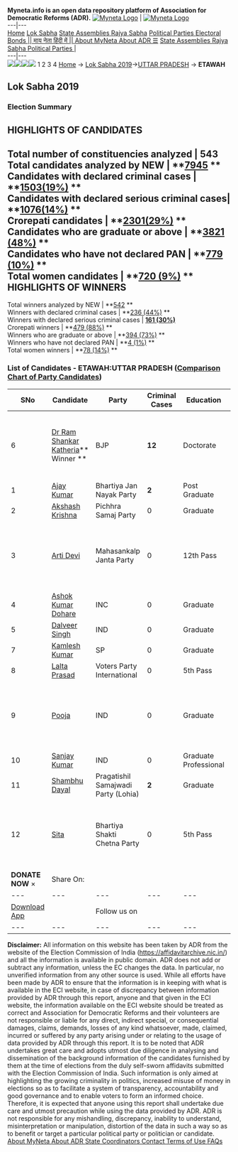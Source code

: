 **Myneta.info is an open data repository platform of Association for Democratic Reforms (ADR).**
[![Myneta Logo](https://www.myneta.info/lib/img/myneta-logo.png)](https://www.myneta.info/) | [![Myneta Logo](https://www.myneta.info/lib/img/adr-logo.png)](https://adrindia.org)  
---|---  
[Home](https://www.myneta.info/) [Lok Sabha](https://www.myneta.info/#ls "Lok Sabha") [ State Assemblies ](https://www.myneta.info/#sa "State Assemblies") [Rajya Sabha](https://www.myneta.info/#rs "Rajya Sabha") [Political Parties ](https://www.myneta.info/party "Political Parties") [ Electoral Bonds ](https://www.myneta.info/electoral_bonds "Electoral Bonds") [ || माय नेता हिंदी में || ](https://translate.google.co.in/translate?prev=hp&hl=en&js=y&u=www.myneta.info&sl=en&tl=hi&history_state0=) [ About MyNeta ](https://adrindia.org/content/about-myneta) [ About ADR ](https://adrindia.org/about-adr/who-we-are) [☰](javascript:void\(0\))
[ State Assemblies ](https://www.myneta.info/#sa "State Assemblies") [ Rajya Sabha ](https://www.myneta.info/#rs "Rajya Sabha") [ Political Parties ](https://www.myneta.info/party "Political Parties")
|   
---|---  
![](https://www.myneta.info/lib/img/banner/banner-1.png)![](https://www.myneta.info/lib/img/banner/banner-2.png)![](https://www.myneta.info/lib/img/banner/banner-3.png)![](https://www.myneta.info/lib/img/banner/banner-4.png)
1  2  3  4 
[Home](https://www.myneta.info/) → [Lok Sabha 2019](https://www.myneta.info/LokSabha2019/)→[UTTAR PRADESH](https://www.myneta.info/LokSabha2019/index.php?action=show_constituencies&state_id=57) → **ETAWAH**
### 
## Lok Sabha 2019
###  Election Summary 
HIGHLIGHTS OF CANDIDATES  
---  
Total number of constituencies analyzed |  543   
Total candidates analyzed by NEW | **[7945](https://www.myneta.info/LokSabha2019/index.php?action=summary&subAction=candidates_analyzed&sort=candidate#summary) **  
Candidates with declared criminal cases | **[1503(19%)](https://www.myneta.info/LokSabha2019/index.php?action=summary&subAction=crime&sort=candidate#summary) **  
Candidates with declared serious criminal cases| **[1076(14%)](https://www.myneta.info/LokSabha2019/index.php?action=summary&subAction=serious_crime&sort=candidate#summary) **  
Crorepati candidates | **[2301(29%)](https://www.myneta.info/LokSabha2019/index.php?action=summary&subAction=crorepati&sort=candidate#summary) **  
Candidates who are graduate or above | **[3821 (48%)](https://www.myneta.info/LokSabha2019/index.php?action=summary&subAction=education&sort=candidate#summary) **  
Candidates who have not declared PAN | **[779 (10%)](https://www.myneta.info/LokSabha2019/index.php?action=summary&subAction=without_pan&sort=candidate#summary) **  
Total women candidates | **[720 (9%)](https://www.myneta.info/LokSabha2019/index.php?action=summary&subAction=women_candidate&sort=candidate#summary) **  
HIGHLIGHTS OF WINNERS  
---  
Total winners analyzed by NEW | **[542](https://www.myneta.info/LokSabha2019/index.php?action=summary&subAction=winner_analyzed&sort=candidate#summary) **  
Winners with declared criminal cases | **[236 (44%)](https://www.myneta.info/LokSabha2019/index.php?action=summary&subAction=winner_crime&sort=candidate#summary) **  
Winners with declared serious criminal cases | **[161 (30%)](https://www.myneta.info/LokSabha2019/index.php?action=summary&subAction=winner_serious_crime&sort=candidate#summary)**  
Crorepati winners | **[479 (88%)](https://www.myneta.info/LokSabha2019/index.php?action=summary&subAction=winner_crorepati&sort=candidate#summary) **  
Winners who are graduate or above | **[394 (73%)](https://www.myneta.info/LokSabha2019/index.php?action=summary&subAction=winner_education&sort=candidate#summary) **  
Winners who have not declared PAN | **[4 (1%)](https://www.myneta.info/LokSabha2019/index.php?action=summary&subAction=winner_without_pan&sort=candidate#summary) **  
Total women winners | **[78 (14%)](https://www.myneta.info/LokSabha2019/index.php?action=summary&subAction=winner_women&sort=candidate#summary) **  
### List of Candidates - ETAWAH:UTTAR PRADESH ([Comparison Chart of Party Candidates](https://www.myneta.info/LokSabha2019/comparisonchart.php?constituency_id=902))
SNo | Candidate| Party| Criminal Cases| Education| Age| Total Assets| Liabilities  
---|---|---|---|---|---|---|---  
6  | [Dr Ram Shankar Katheria](https://www.myneta.info/LokSabha2019/candidate.php?candidate_id=9651)** Winner ** | BJP | **12** | Doctorate| 54 | ![](https://myneta.info/image_v2.php?myneta_folder=LokSabha2019&candidate_id=9651&col=ta) | ![](https://myneta.info/image_v2.php?myneta_folder=LokSabha2019&candidate_id=9651&col=lia)  
1  | [Ajay Kumar](https://www.myneta.info/LokSabha2019/candidate.php?candidate_id=9652) | Bhartiya Jan Nayak Party | **2** | Post Graduate| 35 | Rs 42,05,000 ~ 42 Lacs+ | Rs 0 ~   
2  | [Akshash Krishna](https://www.myneta.info/LokSabha2019/candidate.php?candidate_id=10516) | Pichhra Samaj Party | 0 | Graduate| 30 | Rs 3,43,500 ~ 3 Lacs+ | Rs 0 ~   
3  | [Arti Devi](https://www.myneta.info/LokSabha2019/candidate.php?candidate_id=9653) | Mahasankalp Janta Party | 0 | 12th Pass| 29 | ![](https://myneta.info/image_v2.php?myneta_folder=LokSabha2019&candidate_id=9653&col=ta) | ![](https://myneta.info/image_v2.php?myneta_folder=LokSabha2019&candidate_id=9653&col=lia)  
4  | [Ashok Kumar Dohare](https://www.myneta.info/LokSabha2019/candidate.php?candidate_id=9654) | INC | 0 | Graduate| 45 | Rs 2,43,98,780 ~ 2 Crore+ | Rs 19,00,000 ~ 19 Lacs+  
5  | [Dalveer Singh](https://www.myneta.info/LokSabha2019/candidate.php?candidate_id=10518) | IND | 0 | Graduate| 26 | Rs 1,11,321 ~ 1 Lacs+ | Rs 33,000 ~ 33 Thou+  
7  | [Kamlesh Kumar](https://www.myneta.info/LokSabha2019/candidate.php?candidate_id=9656) | SP | 0 | Graduate| 35 | Rs 1,12,07,526 ~ 1 Crore+ | Rs 21,90,246 ~ 21 Lacs+  
8  | [Lalta Prasad](https://www.myneta.info/LokSabha2019/candidate.php?candidate_id=10519) | Voters Party International | 0 | 5th Pass| 54 | Rs 35,46,200 ~ 35 Lacs+ | Rs 40,000 ~ 40 Thou+  
9  | [Pooja](https://www.myneta.info/LokSabha2019/candidate.php?candidate_id=10521) | IND | 0 | Graduate| 29 | ![](https://myneta.info/image_v2.php?myneta_folder=LokSabha2019&candidate_id=10521&col=ta) | ![](https://myneta.info/image_v2.php?myneta_folder=LokSabha2019&candidate_id=10521&col=lia)  
10  | [Sanjay Kumar](https://www.myneta.info/LokSabha2019/candidate.php?candidate_id=10522) | IND | 0 | Graduate Professional| 46 | Rs 43,64,623 ~ 43 Lacs+ | Rs 0 ~   
11  | [Shambhu Dayal](https://www.myneta.info/LokSabha2019/candidate.php?candidate_id=9658) | Pragatishil Samajwadi Party (Lohia) | **2** | Graduate| 61 | Rs 4,20,60,422 ~ 4 Crore+ | Rs 99,49,035 ~ 99 Lacs+  
12  | [Sita](https://www.myneta.info/LokSabha2019/candidate.php?candidate_id=9655) | Bhartiya Shakti Chetna Party | 0 | 5th Pass| 0 | ![](https://myneta.info/image_v2.php?myneta_folder=LokSabha2019&candidate_id=9655&col=ta) | ![](https://myneta.info/image_v2.php?myneta_folder=LokSabha2019&candidate_id=9655&col=lia)  
|  **DONATE NOW** × |  Share On:  | [](https://api.whatsapp.com/send?text=https%3A%2F%2Fmyneta.info%2Fpunjab2022%2Findex.php%3Faction%3Dshow_constituencies%26state_id%3D19) | [](https://www.facebook.com/sharer/sharer.php?u=https%3A%2F%2Fmyneta.info%2Fpunjab2022%2Findex.php%3Faction%3Dshow_constituencies%26state_id%3D19) | [](https://twitter.com/share?url=https%3A%2F%2Fmyneta.info%2Fpunjab2022%2Findex.php%3Faction%3Dshow_constituencies%26state_id%3D19)  
---|---|---|---|---  
| [ Download App ](https://play.google.com/store/apps/details?id=com.webrosoft.myneta1&pcampaignid=pcampaignidMKT-Other-global-all-co-prtnr-py-PartBadge-Mar2515-1) | [](https://play.google.com/store/apps/details?id=com.webrosoft.myneta1&pcampaignid=pcampaignidMKT-Other-global-all-co-prtnr-py-PartBadge-Mar2515-1) |  Follow us on  | [](https://www.facebook.com/adrindia.org/) | [](https://twitter.com/adrspeaks) | [](https://groups.google.com/g/national-election-watch?hl=en&pli=1) | [](https://www.instagram.com/adrspeaks/) | [](https://www.youtube.com/user/adrspeaks) | [](https://sharechat.com/profile/adrspeaks)  
---|---|---|---|---|---|---|---|---  
**Disclaimer:** All information on this website has been taken by ADR from the website of the Election Commission of India (https://affidavitarchive.nic.in/) and all the information is available in public domain. ADR does not add or subtract any information, unless the EC changes the data. In particular, no unverified information from any other source is used. While all efforts have been made by ADR to ensure that the information is in keeping with what is available in the ECI website, in case of discrepancy between information provided by ADR through this report, anyone and that given in the ECI website, the information available on the ECI website should be treated as correct and Association for Democratic Reforms and their volunteers are not responsible or liable for any direct, indirect special, or consequential damages, claims, demands, losses of any kind whatsoever, made, claimed, incurred or suffered by any party arising under or relating to the usage of data provided by ADR through this report. It is to be noted that ADR undertakes great care and adopts utmost due diligence in analysing and dissemination of the background information of the candidates furnished by them at the time of elections from the duly self-sworn affidavits submitted with the Election Commission of India. Such information is only aimed at highlighting the growing criminality in politics, increased misuse of money in elections so as to facilitate a system of transparency, accountability and good governance and to enable voters to form an informed choice. Therefore, it is expected that anyone using this report shall undertake due care and utmost precaution while using the data provided by ADR. ADR is not responsible for any mishandling, discrepancy, inability to understand, misinterpretation or manipulation, distortion of the data in such a way so as to benefit or target a particular political party or politician or candidate. 
[ About MyNeta ](https://adrindia.org/content/about-myneta) [ About ADR ](https://adrindia.org/about-adr/who-we-are) [ State Coordinators ](https://adrindia.org/about-adr/state-coordinators) [ Contact ](https://adrindia.org/contact-us) [ Terms of Use ](https://adrindia.org/content/adr-terms-use) [ FAQs ](https://adrindia.org/content/faqs)
